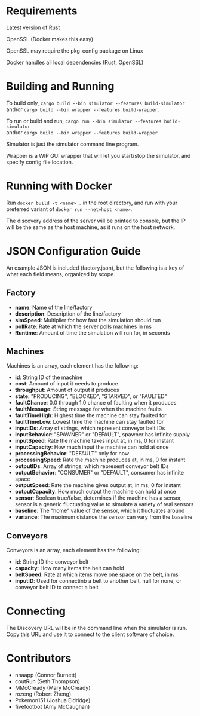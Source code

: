 # Requirements
Latest version of Rust

OpenSSL (Docker makes this easy)

OpenSSL may require the pkg-config package on Linux

Docker handles all local dependencies (Rust, OpenSSL)

# Building and Running
To build only, `cargo build --bin simulator --features build-simulator`\
and/or `cargo build --bin wrapper --features build-wrapper`.

To run or build and run, `cargo run --bin simulator --features build-simulator`\
and/or `cargo build --bin wrapper --features build-wrapper`

Simulator is just the simulator command line program.

Wrapper is a WIP GUI wrapper that will let you start/stop the simulator, and specify config file location.

# Running with Docker
Run `docker build -t <name> .` in the root directory,
and run with your preferred variant of `docker run --net=host <name>`.

The discovery address of the server will be printed to console, but the IP
will be the same as the host machine, as it runs on the host network.

# JSON Configuration Guide
An example JSON is included (factory.json), but the following is a key of what each field means, organized by scope.

## Factory

- **name**: Name of the line/factory
- **description**: Description of the line/factory
- **simSpeed**: Multiplier for how fast the simulation should run
- **pollRate**: Rate at which the server polls machines in ms
- **Runtime**: Amount of time the simulation will run for, in seconds

## Machines

Machines is an array, each element has the following:

- **id**: String ID of the machine
- **cost**: Amount of input it needs to produce
- **throughput**: Amount of output it produces
- **state**: "PRODUCING", "BLOCKED", "STARVED", or "FAULTED"
- **faultChance**: 0.0 through 1.0 chance of faulting when it produces
- **faultMessage**: String message for when the machine faults
- **faultTimeHigh**: Highest time the machine can stay faulted for
- **faultTimeLow**: Lowest time the machine can stay faulted for
- **inputIDs**: Array of strings, which represent conveyor belt IDs
- **inputBehavior**: "SPAWNER" or "DEFAULT", spawner has infinite supply
- **inputSpeed**: Rate the machine takes input at, in ms, 0 for instant
- **inputCapacity**: How much input the machine can hold at once
- **processingBehavior**: "DEFAULT" only for now
- **processingSpeed**: Rate the machine produces at, in ms, 0 for instant
- **outputIDs**: Array of strings, which represent conveyor belt IDs
- **outputBehavior**: "CONSUMER" or "DEFAULT", consumer has infinite space
- **outputSpeed**: Rate the machine gives output at, in ms, 0 for instant
- **outputCapacity**: How much output the machine can hold at once
- **sensor**: Boolean true/false, determines if the machine has a sensor, sensor is a generic fluctuating value to simulate a variety of real sensors
- **baseline**: The "home" value of the sensor, which it fluctuates around
- **variance**: The maximum distance the sensor can vary from the baseline

## Conveyors

Conveyors is an array, each element has the following:

- **id**: String ID the conveyor belt
- **capacity**: How many items the belt can hold
- **beltSpeed**: Rate at which items move one space on the belt, in ms
- **inputID**: Used for connectinb a belt to another belt, null for none, or conveyor belt ID to connect a belt

# Connecting 
The Discovery URL will be in the command line when the simulator is run. Copy this URL and use it to connect to the client software of choice. 

# Contributors
- nnaapp (Connor Burnett)
- coutRun (Seth Thompson)
- MMcCready (Mary McCready)
- rozeng (Robert Zheng)
- Pokemon151 (Joshua Eldridge)
- fivefootbot (Amy McCaughan)
